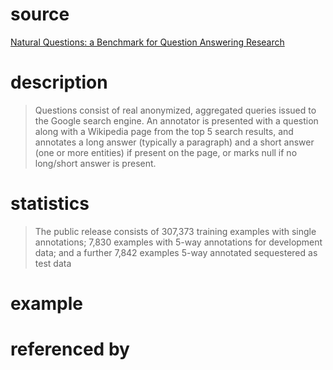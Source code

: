# source
[Natural Questions: a Benchmark for Question Answering Research](https://storage.googleapis.com/pub-tools-public-publication-data/pdf/1f7b46b5378d757553d3e92ead36bda2e4254244.pdf)
# description
>Questions consist of real anonymized, aggregated queries
issued to the Google search engine. An annotator is presented with a question along
with a Wikipedia page from the top 5 search
results, and annotates a long answer (typically a paragraph) and a short answer (one
or more entities) if present on the page,
or marks null if no long/short answer is
present.
# statistics
>The public release consists of
307,373 training examples with single annotations; 7,830 examples with 5-way annotations for development data; and a further 7,842 examples 5-way annotated sequestered as test data
# example

# referenced by
